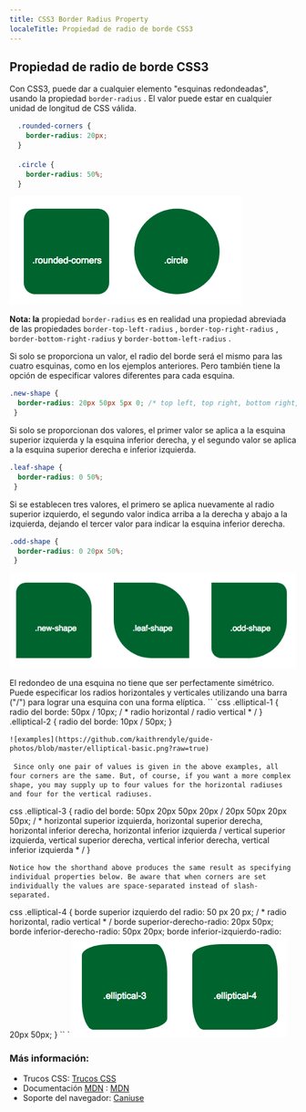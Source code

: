```yaml
---
title: CSS3 Border Radius Property
localeTitle: Propiedad de radio de borde CSS3
---
```

## Propiedad de radio de borde CSS3

Con CSS3, puede dar a cualquier elemento "esquinas redondeadas", usando la propiedad `border-radius` . El valor puede estar en cualquier unidad de longitud de CSS válida.

```css
  .rounded-corners { 
    border-radius: 20px; 
  } 
 
  .circle { 
    border-radius: 50%; 
  } 
```

![ejemplos](https://github.com/kaithrendyle/guide-photos/blob/master/rounded-circle.png?raw=true)

**Nota: la** propiedad `border-radius` es en realidad una propiedad abreviada de las propiedades `border-top-left-radius` , `border-top-right-radius` , `border-bottom-right-radius` y `border-bottom-left-radius` .

Si solo se proporciona un valor, el radio del borde será el mismo para las cuatro esquinas, como en los ejemplos anteriores. Pero también tiene la opción de especificar valores diferentes para cada esquina.

```css
.new-shape { 
  border-radius: 20px 50px 5px 0; /* top left, top right, bottom right, bottom left */ 
 } 
```

Si solo se proporcionan dos valores, el primer valor se aplica a la esquina superior izquierda y la esquina inferior derecha, y el segundo valor se aplica a la esquina superior derecha e inferior izquierda.

```css
.leaf-shape { 
  border-radius: 0 50%; 
 } 
```

Si se establecen tres valores, el primero se aplica nuevamente al radio superior izquierdo, el segundo valor indica arriba a la derecha y abajo a la izquierda, dejando el tercer valor para indicar la esquina inferior derecha.

```css
.odd-shape { 
  border-radius: 0 20px 50%; 
 } 
```

![ejemplos](https://github.com/kaithrendyle/guide-photos/blob/master/odd-shapes.png?raw=true)

El redondeo de una esquina no tiene que ser perfectamente simétrico. Puede especificar los radios horizontales y verticales utilizando una barra ("/") para lograr una esquina con una forma elíptica. \`\` \`css .elliptical-1 { radio del borde: 50px / 10px; / \* radio horizontal / radio vertical \* / } .elliptical-2 { radio del borde: 10px / 50px; }
```
![examples](https://github.com/kaithrendyle/guide-photos/blob/master/elliptical-basic.png?raw=true) 
 
 Since only one pair of values is given in the above examples, all four corners are the same. But, of course, if you want a more complex shape, you may supply up to four values for the horizontal radiuses and four for the vertical radiuses. 
```

css .elliptical-3 { radio del borde: 50px 20px 50px 20px / 20px 50px 20px 50px; / \* horizontal superior izquierda, horizontal superior derecha, horizontal inferior derecha, horizontal inferior izquierda / vertical superior izquierda, vertical superior derecha, vertical inferior derecha, vertical inferior izquierda \* / }
```
Notice how the shorthand above produces the same result as specifying individual properties below. Be aware that when corners are set individually the values are space-separated instead of slash-separated. 
```

css .elliptical-4 { borde superior izquierdo del radio: 50 px 20 px; / \* radio horizontal, radio vertical \* / borde superior-derecho-radio: 20px 50px; borde inferior-derecho-radio: 50px 20px; borde inferior-izquierdo-radio: 20px 50px; } \`\` \` ![ejemplos](https://github.com/kaithrendyle/guide-photos/blob/master/elliptical-advance.png?raw=true)

### Más información:

*   Trucos CSS: [Trucos CSS](https://css-tricks.com/almanac/properties/b/border-radius/)
*   Documentación [MDN](https://developer.mozilla.org/en-US/docs/Web/CSS/border-radius) : [MDN](https://developer.mozilla.org/en-US/docs/Web/CSS/border-radius)
*   Soporte del navegador: [Caniuse](http://caniuse.com/#search=border-radius)